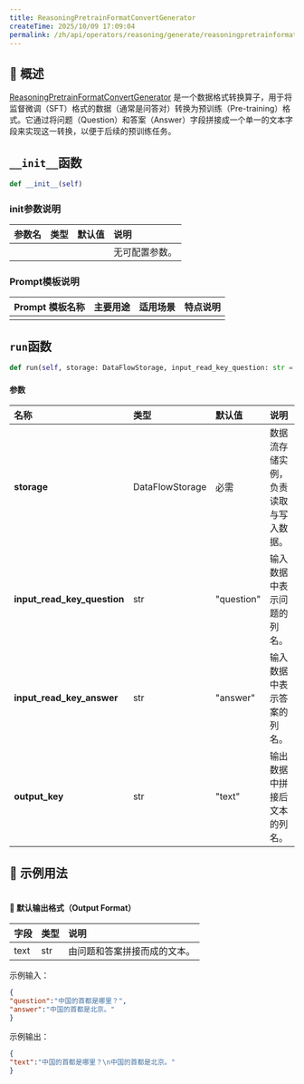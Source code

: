 ```yaml
---
title: ReasoningPretrainFormatConvertGenerator
createTime: 2025/10/09 17:09:04
permalink: /zh/api/operators/reasoning/generate/reasoningpretrainformatconvertgenerator/
---
```


## 📘 概述
[ReasoningPretrainFormatConvertGenerator](https://github.com/OpenDCAI/DataFlow/blob/main/dataflow/operators/reasoning/generate/reasoning_pretrain_format_convert_generator.py) 是一个数据格式转换算子，用于将监督微调（SFT）格式的数据（通常是问答对）转换为预训练（Pre-training）格式。它通过将问题（Question）和答案（Answer）字段拼接成一个单一的文本字段来实现这一转换，以便于后续的预训练任务。

## `__init__`函数
```python
def __init__(self)
```
### init参数说明
| 参数名 | 类型 | 默认值 | 说明 |
| :--- | :--- | :--- | :--- |
|        |      |      | 无可配置参数。 |

### Prompt模板说明
| Prompt 模板名称 | 主要用途 | 适用场景 | 特点说明 |
| :--- | :--- | :--- | :--- |
| | | | |

## `run`函数
```python
def run(self, storage: DataFlowStorage, input_read_key_question: str = "question", input_read_key_answer: str = "answer", output_key: str = "text")
```

#### 参数
| 名称 | 类型 | 默认值 | 说明 |
| :--- | :--- | :--- | :--- |
| **storage** | DataFlowStorage | 必需 | 数据流存储实例，负责读取与写入数据。 |
| **input_read_key_question** | str | "question" | 输入数据中表示问题的列名。 |
| **input_read_key_answer** | str | "answer" | 输入数据中表示答案的列名。 |
| **output_key** | str | "text" | 输出数据中拼接后文本的列名。 |

## 🧠 示例用法
```python

```

#### 🧾 默认输出格式（Output Format）
| 字段 | 类型 | 说明 |
| :--- | :--- | :--- |
| text | str | 由问题和答案拼接而成的文本。 |

示例输入：
```json
{
"question":"中国的首都是哪里？",
"answer":"中国的首都是北京。"
}
```
示例输出：
```json
{
"text":"中国的首都是哪里？\n中国的首都是北京。"
}
```
